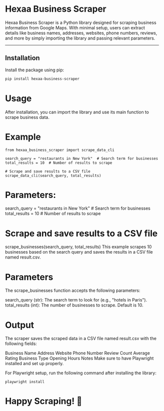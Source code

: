 # Hexaa Business Scraper

Hexaa Business Scraper is a Python library designed for scraping business information from Google Maps. With minimal setup, users can extract details like business names, addresses, websites, phone numbers, reviews, and more by simply importing the library and passing relevant parameters.

---

## Installation

Install the package using pip:

```bash
pip install hexaa-business-scraper
```

# Usage
After installation, you can import the library and use its main function to scrape business data.

# Example
```
from hexaa_business_scraper import scrape_data_cli

search_query = "restaurants in New York"  # Search term for businesses
total_results = 10  # Number of results to scrape

# Scrape and save results to a CSV file
scrape_data_cli(search_query, total_results)

```

# Parameters:
search_query = "restaurants in New York"  # Search term for businesses
total_results = 10  # Number of results to scrape

# Scrape and save results to a CSV file
scrape_businesses(search_query, total_results)
This example scrapes 10 businesses based on the search query and saves the results in a CSV file named result.csv.

# Parameters
The scrape_businesses function accepts the following parameters:

search_query (str): The search term to look for (e.g., "hotels in Paris").
total_results (int): The number of businesses to scrape. Default is 10.

# Output
The scraper saves the scraped data in a CSV file named result.csv with the following fields:

Business Name
Address
Website
Phone Number
Review Count
Average Rating
Business Type
Opening Hours
Notes
Make sure to have Playwright installed and set up properly.

For Playwright setup, run the following command after installing the library:

```
playwright install
```
# Happy Scraping! 🚀